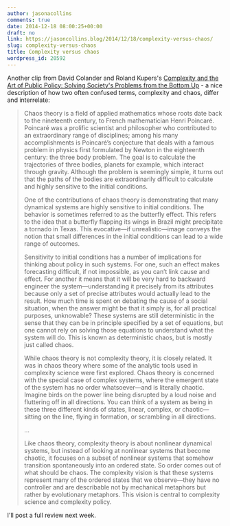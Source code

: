 ```yaml
---
author: jasonacollins
comments: true
date: 2014-12-18 08:00:25+00:00
draft: no
link: https://jasoncollins.blog/2014/12/18/complexity-versus-chaos/
slug: complexity-versus-chaos
title: Complexity versus chaos
wordpress_id: 20592
---
```


Another clip from David Colander and Roland Kupers's [Complexity and the Art of Public Policy: Solving Society's Problems from the Bottom Up](http://www.amazon.com/gp/product/B00I1OV9KC/ref=as_li_tl?ie=UTF8&camp=1789&creative=390957&creativeASIN=B00I1OV9KC&linkCode=as2&tag=evolvieconom-20&linkId=2P2LXL3MP5UFXR7A) - a nice description of how two often confused terms, complexity and chaos, differ and interrelate:


<blockquote>Chaos theory is a field of applied mathematics whose roots date back to the nineteenth century, to French mathematician Henri Poincaré. Poincaré was a prolific scientist and philosopher who contributed to an extraordinary range of disciplines; among his many accomplishments is Poincaré’s conjecture that deals with a famous problem in physics first formulated by Newton in the eighteenth century: the three body problem. The goal is to calculate the trajectories of three bodies, planets for example, which interact through gravity. Although the problem is seemingly simple, it turns out that the paths of the bodies are extraordinarily difficult to calculate and highly sensitive to the initial conditions.

One of the contributions of chaos theory is demonstrating that many dynamical systems are highly sensitive to initial conditions. The behavior is sometimes referred to as the butterfly effect. This refers to the idea that a butterfly flapping its wings in Brazil might precipitate a tornado in Texas. This evocative—if unrealistic—image conveys the notion that small differences in the initial conditions can lead to a wide range of outcomes.

Sensitivity to initial conditions has a number of implications for thinking about policy in such systems. For one, such an effect makes forecasting difficult, if not impossible, as you can’t link cause and effect. For another it means that it will be very hard to backward engineer the system—understanding it precisely from its attributes because only a set of precise attributes would actually lead to the result. How much time is spent on debating the cause of a social situation, when the answer might be that it simply is, for all practical purposes, unknowable? These systems are still deterministic in the sense that they can be in principle specified by a set of equations, but one cannot rely on solving those equations to understand what the system will do. This is known as deterministic chaos, but is mostly just called chaos.

While chaos theory is not complexity theory, it is closely related. It was in chaos theory where some of the analytic tools used in complexity science were first explored. Chaos theory is concerned with the special case of complex systems, where the emergent state of the system has no order whatsoever—and is literally chaotic. Imagine birds on the power line being disrupted by a loud noise and fluttering off in all directions. You can think of a system as being in these three different kinds of states, linear, complex, or chaotic—sitting on the line, flying in formation, or scrambling in all directions.

...

Like chaos theory, complexity theory is about nonlinear dynamical systems, but instead of looking at nonlinear systems that become chaotic, it focuses on a subset of nonlinear systems that somehow transition spontaneously into an ordered state. So order comes out of what should be chaos. The complexity vision is that these systems represent many of the ordered states that we observe—they have no controller and are describable not by mechanical metaphors but rather by evolutionary metaphors. This vision is central to complexity science and complexity policy.</blockquote>


I'll post a full review next week.
